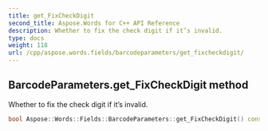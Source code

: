 ```yaml
---
title: get_FixCheckDigit
second_title: Aspose.Words for C++ API Reference
description: Whether to fix the check digit if it’s invalid. 
type: docs
weight: 118
url: /cpp/aspose.words.fields/barcodeparameters/get_fixcheckdigit/
---
```

## BarcodeParameters.get_FixCheckDigit method


Whether to fix the check digit if it’s invalid.

```cpp
bool Aspose::Words::Fields::BarcodeParameters::get_FixCheckDigit() const
```

